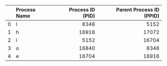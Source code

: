 |    | Process Name   |   Process ID (PID) |   Parent Process ID (PPID) |
|---:|:---------------|-------------------:|---------------------------:|
|  0 | l              |               8348 |                       5152 |
|  1 | h              |              16916 |                      17072 |
|  2 | l              |               5152 |                      16704 |
|  3 | o              |              16840 |                       8348 |
|  4 | e              |              16704 |                      16916 |